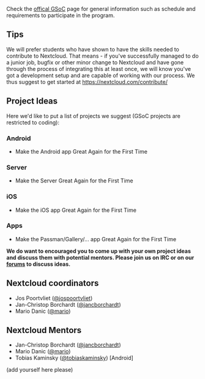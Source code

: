 Check the [offical GSoC](https://summerofcode.withgoogle.com/) page for general information such as schedule and requirements to participate in the program.

## Tips
We will prefer students who have shown to have the skills needed to contribute to Nextcloud. That means - if you've successfully managed to do a junior job, bugfix or other minor change to Nextcloud and have gone through the process of integrating this at least once, we will know you've got a development setup and are capable of working with our process. We thus suggest to get started at https://nextcloud.com/contribute/

## Project Ideas
Here we'd like to put a list of projects we suggest (GSoC projects are restricted to coding): 

### Android
* Make the Android app Great Again for the First Time

### Server
* Make the Server Great Again for the First Time

### iOS
* Make the iOS app Great Again for the First Time

### Apps
* Make the Passman/Gallery/... app Great Again for the First Time


**__We do want to encouraged you to come up with your own project ideas and discuss them with potential mentors. Please join us on IRC or on our [forums](https://help.nextcloud.com) to discuss ideas.__**

## Nextcloud coordinators

* Jos Poortvliet ([@jospoortvliet](https://github.com/jospoortvliet))
* Jan-Christop Borchardt ([@jancborchardt](https://github.com/jancborchardt))
* Mario Danic ([@mario](https://github.com/mario))

## Nextcloud Mentors
* Jan-Christop Borchardt ([@jancborchardt](https://github.com/jancborchardt))
* Mario Danic ([@mario](https://github.com/mario))
* Tobias Kaminsky ([@tobiaskaminsky](https://github.com/tobiaskaminsky)) [Android]

(add yourself here please)

